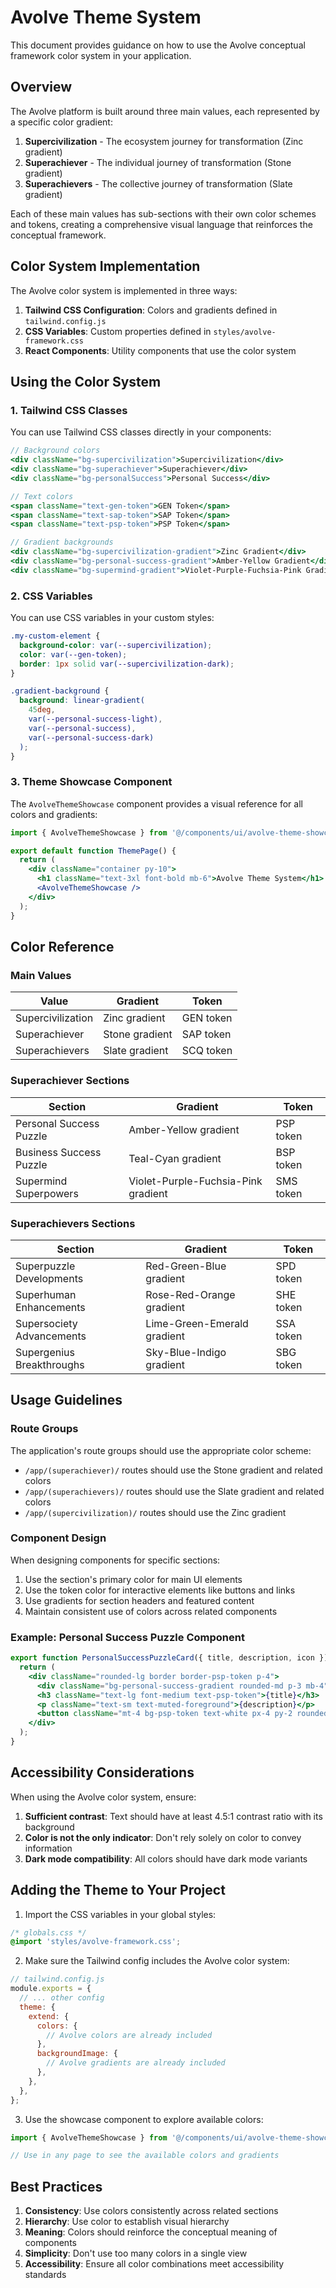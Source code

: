 # Avolve Theme System

This document provides guidance on how to use the Avolve conceptual framework color system in your application.

## Overview

The Avolve platform is built around three main values, each represented by a specific color gradient:

1. **Supercivilization** - The ecosystem journey for transformation (Zinc gradient)
2. **Superachiever** - The individual journey of transformation (Stone gradient)
3. **Superachievers** - The collective journey of transformation (Slate gradient)

Each of these main values has sub-sections with their own color schemes and tokens, creating a comprehensive visual language that reinforces the conceptual framework.

## Color System Implementation

The Avolve color system is implemented in three ways:

1. **Tailwind CSS Configuration**: Colors and gradients defined in `tailwind.config.js`
2. **CSS Variables**: Custom properties defined in `styles/avolve-framework.css`
3. **React Components**: Utility components that use the color system

## Using the Color System

### 1. Tailwind CSS Classes

You can use Tailwind CSS classes directly in your components:

```jsx
// Background colors
<div className="bg-supercivilization">Supercivilization</div>
<div className="bg-superachiever">Superachiever</div>
<div className="bg-personalSuccess">Personal Success</div>

// Text colors
<span className="text-gen-token">GEN Token</span>
<span className="text-sap-token">SAP Token</span>
<span className="text-psp-token">PSP Token</span>

// Gradient backgrounds
<div className="bg-supercivilization-gradient">Zinc Gradient</div>
<div className="bg-personal-success-gradient">Amber-Yellow Gradient</div>
<div className="bg-supermind-gradient">Violet-Purple-Fuchsia-Pink Gradient</div>
```

### 2. CSS Variables

You can use CSS variables in your custom styles:

```css
.my-custom-element {
  background-color: var(--supercivilization);
  color: var(--gen-token);
  border: 1px solid var(--supercivilization-dark);
}

.gradient-background {
  background: linear-gradient(
    45deg,
    var(--personal-success-light),
    var(--personal-success),
    var(--personal-success-dark)
  );
}
```

### 3. Theme Showcase Component

The `AvolveThemeShowcase` component provides a visual reference for all colors and gradients:

```jsx
import { AvolveThemeShowcase } from '@/components/ui/avolve-theme-showcase';

export default function ThemePage() {
  return (
    <div className="container py-10">
      <h1 className="text-3xl font-bold mb-6">Avolve Theme System</h1>
      <AvolveThemeShowcase />
    </div>
  );
}
```

## Color Reference

### Main Values

| Value             | Gradient       | Token     |
| ----------------- | -------------- | --------- |
| Supercivilization | Zinc gradient  | GEN token |
| Superachiever     | Stone gradient | SAP token |
| Superachievers    | Slate gradient | SCQ token |

### Superachiever Sections

| Section                 | Gradient                            | Token     |
| ----------------------- | ----------------------------------- | --------- |
| Personal Success Puzzle | Amber-Yellow gradient               | PSP token |
| Business Success Puzzle | Teal-Cyan gradient                  | BSP token |
| Supermind Superpowers   | Violet-Purple-Fuchsia-Pink gradient | SMS token |

### Superachievers Sections

| Section                   | Gradient                    | Token     |
| ------------------------- | --------------------------- | --------- |
| Superpuzzle Developments  | Red-Green-Blue gradient     | SPD token |
| Superhuman Enhancements   | Rose-Red-Orange gradient    | SHE token |
| Supersociety Advancements | Lime-Green-Emerald gradient | SSA token |
| Supergenius Breakthroughs | Sky-Blue-Indigo gradient    | SBG token |

## Usage Guidelines

### Route Groups

The application's route groups should use the appropriate color scheme:

- `/app/(superachiever)/` routes should use the Stone gradient and related colors
- `/app/(superachievers)/` routes should use the Slate gradient and related colors
- `/app/(supercivilization)/` routes should use the Zinc gradient

### Component Design

When designing components for specific sections:

1. Use the section's primary color for main UI elements
2. Use the token color for interactive elements like buttons and links
3. Use gradients for section headers and featured content
4. Maintain consistent use of colors across related components

### Example: Personal Success Puzzle Component

```jsx
export function PersonalSuccessPuzzleCard({ title, description, icon }) {
  return (
    <div className="rounded-lg border border-psp-token p-4">
      <div className="bg-personal-success-gradient rounded-md p-3 mb-4">{icon}</div>
      <h3 className="text-lg font-medium text-psp-token">{title}</h3>
      <p className="text-sm text-muted-foreground">{description}</p>
      <button className="mt-4 bg-psp-token text-white px-4 py-2 rounded-md">Learn More</button>
    </div>
  );
}
```

## Accessibility Considerations

When using the Avolve color system, ensure:

1. **Sufficient contrast**: Text should have at least 4.5:1 contrast ratio with its background
2. **Color is not the only indicator**: Don't rely solely on color to convey information
3. **Dark mode compatibility**: All colors should have dark mode variants

## Adding the Theme to Your Project

1. Import the CSS variables in your global styles:

```css
/* globals.css */
@import 'styles/avolve-framework.css';
```

2. Make sure the Tailwind config includes the Avolve color system:

```js
// tailwind.config.js
module.exports = {
  // ... other config
  theme: {
    extend: {
      colors: {
        // Avolve colors are already included
      },
      backgroundImage: {
        // Avolve gradients are already included
      },
    },
  },
};
```

3. Use the showcase component to explore available colors:

```jsx
import { AvolveThemeShowcase } from '@/components/ui/avolve-theme-showcase';

// Use in any page to see the available colors and gradients
```

## Best Practices

1. **Consistency**: Use colors consistently across related sections
2. **Hierarchy**: Use color to establish visual hierarchy
3. **Meaning**: Colors should reinforce the conceptual meaning of components
4. **Simplicity**: Don't use too many colors in a single view
5. **Accessibility**: Ensure all color combinations meet accessibility standards
